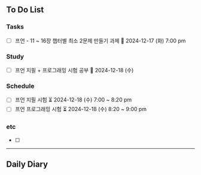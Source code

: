 ## To Do List
### Tasks
- [ ] 프언 - 11 ~ 16장 챕터별 최소 2문제 만들기 과제 📅 2024-12-17 (화) 7:00 pm

### Study
- [ ] 프언 지필 + 프로그래밍 시험 공부 📅 2024-12-18 (수)

### Schedule
- [ ] 프언 지필 시험 ⏳ 2024-12-18 (수) 7:00 ~ 8:20 pm
- [ ] 프언 프로그래밍 시험 ⏳ 2024-12-18 (수) 8:20 ~ 9:00 pm

### etc
- [ ] 

---
## Daily Diary
